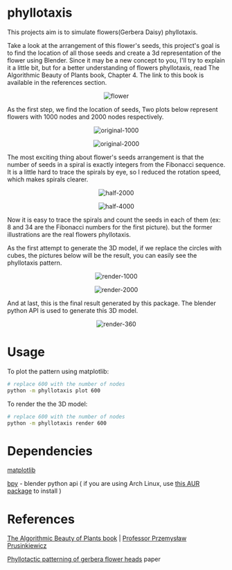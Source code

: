 # phyllotaxis
This projects aim is to simulate flowers(Gerbera Daisy) phyllotaxis.

Take a look at the arrangement of this flower's seeds, this project's goal is to find the location of all those seeds and create a 3d representation of the flower using Blender. Since it may be a new concept to you, I'll try to explain it a little bit, but for a better understanding of flowers phyllotaxis, read The Algorithmic Beauty of Plants book, Chapter 4. The link to this book is available in the references section.

<p align="center">
  <img alt="flower" align="center" src="https://user-images.githubusercontent.com/33146532/144817882-2968974f-645b-4b36-8a59-e09a0e107384.png"/>
</p>

As the first step, we find the location of seeds, Two plots below represent flowers with 1000 nodes and 2000 nodes respectively.

<p align="center">
  <img alt="original-1000" align="center" src="https://user-images.githubusercontent.com/33146532/144820256-2befa8e7-5b2e-457a-a678-2908f47f8cc4.png"/>
</p>
<p align="center">
  <img alt="original-2000" align="center" src="https://user-images.githubusercontent.com/33146532/144820242-bccd28da-354b-494e-9192-66cffb4edf11.png"/>
</p>

The most exciting thing about flower's seeds arrangement is that the number of seeds in a spiral is exactly integers from the Fibonacci sequence. It is a little hard to trace the spirals by eye, so I reduced the rotation speed, which makes spirals clearer.

<p align="center">
  <img alt="half-2000" align="center" src="https://user-images.githubusercontent.com/33146532/144822578-d22888c1-6e0d-475e-bba8-52b7cb293766.png"/>
</p>
<p align="center">
  <img alt="half-4000" align="center" src="https://user-images.githubusercontent.com/33146532/144822635-37a8145b-8389-4d3c-90df-a347dc30ab7f.png"/>
</p>

Now it is easy to trace the spirals and count the seeds in each of them (ex: 8 and 34 are the Fibonacci numbers for the first picture). but the former illustrations are the real flowers phyllotaxis.

As the first attempt to generate the 3D model, if we replace the circles with cubes, the pictures below will be the result, you can easily see the phyllotaxis pattern. 

<p align="center">
  <img alt="render-1000" align="center" src="https://user-images.githubusercontent.com/33146532/144824069-eb919b69-d360-4793-923b-167d0503c69d.png"/>
</p>
<p align="center">
  <img alt="render-2000" align="center" src="https://user-images.githubusercontent.com/33146532/144824124-dbc71dbc-047b-449e-9d2b-66f8bc43bc47.png"/>
</p>

And at last, this is the final result generated by this package. The blender python API is used to generate this 3D model.

<p align="center">
  <img alt="render-360" align="center" src="https://user-images.githubusercontent.com/33146532/144824240-ae7cc751-8b94-4965-bdb6-583ff8abab31.png"/>
</p>

# Usage

To plot the pattern using matplotlib:
``` bash
# replace 600 with the number of nodes
python -m phyllotaxis plot 600
```

To render the the 3D model:
``` bash
# replace 600 with the number of nodes
python -m phyllotaxis render 600
```

# Dependencies
[matplotlib](https://pypi.org/project/matplotlib/)

[bpy](https://pypi.org/project/bpy/) - blender python api ( if you are using Arch Linux, use [this AUR package](https://aur.archlinux.org/packages/blender-as-py-module/) to install  )

# References
[The Algorithmic Beauty of Plants book](http://algorithmicbotany.org/papers/#abop) | [Professor Przemysław Prusinkiewicz](https://pages.cpsc.ucalgary.ca/~pwp/)

[Phyllotactic patterning of gerbera flower heads](https://www.pnas.org/content/118/13/e2016304118) paper
